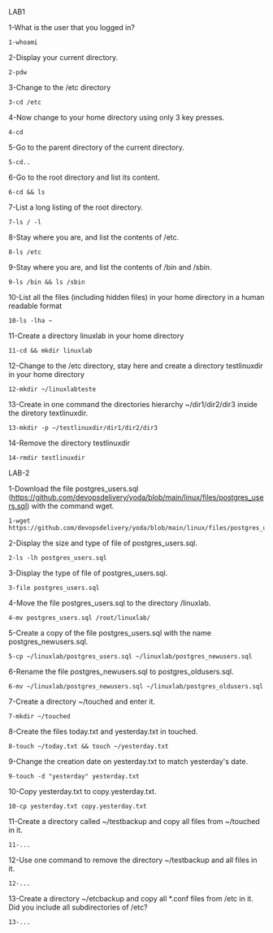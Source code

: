 LAB1

1-What is the user that you logged in?
```
1-whoami
```
2-Display your current directory.
```
2-pdw
```
3-Change to the /etc directory
```
3-cd /etc
```
4-Now change to your home directory using only 3 key presses.
```
4-cd
```
5-Go to the parent directory of the current directory.
```
5-cd..
```
6-Go to the root directory and list its content.
```
6-cd && ls 
```
7-List a long listing of the root directory.
```
7-ls / -l
```
8-Stay where you are, and list the contents of /etc.
```
8-ls /etc
```
9-Stay where you are, and list the contents of /bin and /sbin.
```
9-ls /bin && ls /sbin
```
10-List all the files (including hidden files) in your home directory in a human readable format
```
10-ls -lha ~
```
11-Create a directory linuxlab in your home directory
```
11-cd && mkdir linuxlab
```
12-Change to the /etc directory, stay here and create a directory testlinuxdir in your home directory
```
12-mkdir ~/linuxlabteste
```
13-Create in one command the directories hierarchy ~/dir1/dir2/dir3 inside the diretory textlinuxdir.
```
13-mkdir -p ~/testlinuxdir/dir1/dir2/dir3
```
14-Remove the directory testlinuxdir
```
14-rmdir testlinuxdir
```

LAB-2	

1-Download the file postgres_users.sql (https://github.com/devopsdelivery/yoda/blob/main/linux/files/postgres_users.sql) with the command wget.
```
1-wget https://github.com/devopsdelivery/yoda/blob/main/linux/files/postgres_users.sql
```
2-Display the size and type of file of postgres_users.sql.
```
2-ls -lh postgres_users.sql
```
3-Display the type of file of postgres_users.sql.
```
3-file postgres_users.sql
```
4-Move the file postgres_users.sql to the directory /linuxlab.
```
4-mv postgres_users.sql /root/linuxlab/
```
5-Create a copy of the file postgres_users.sql with the name postgres_newusers.sql.
```
5-cp ~/linuxlab/postgres_users.sql ~/linuxlab/postgres_newusers.sql 
```
6-Rename the file postgres_newusers.sql to postgres_oldusers.sql.
```
6-mv ~/linuxlab/postgres_newusers.sql ~/linuxlab/postgres_oldusers.sql
```
7-Create a directory ~/touched and enter it.
```
7-mkdir ~/touched
```
8-Create the files today.txt and yesterday.txt in touched.
```
8-touch ~/today.txt && touch ~/yesterday.txt
```
9-Change the creation date on yesterday.txt to match yesterday's date.
```
9-touch -d "yesterday" yesterday.txt
```
10-Copy yesterday.txt to copy.yesterday.txt.
```
10-cp yesterday.txt copy.yesterday.txt 
```
11-Create a directory called ~/testbackup and copy all files from ~/touched in it.
```
11-...
```
12-Use one command to remove the directory ~/testbackup and all files in it.
```
12-...
```
13-Create a directory ~/etcbackup and copy all *.conf files from /etc in it. Did you include all subdirectories of /etc?
```
13-...
